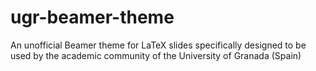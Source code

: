 ugr-beamer-theme
================

An unofficial Beamer theme for LaTeX slides specifically designed to be used by the academic community of the University of Granada (Spain)
